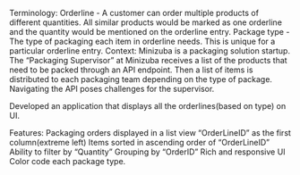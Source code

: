 Terminology:
Orderline - A customer can order multiple products of different quantities. All similar products would be marked as one orderline and the quantity would be mentioned on the orderline entry.
Package type - The type of packaging each item in orderline needs. This is unique for a particular orderline entry.
Context:
Minizuba is a packaging solution startup. The “Packaging Supervisor” at Minizuba receives a list of the products that need to be packed through an API endpoint. Then a list of items is distributed to each packaging team depending on the type of package. Navigating the API poses challenges for the supervisor.

Developed an application that displays all the orderlines(based on type) on UI.

Features:
Packaging orders displayed in a list view
“OrderLineID” as the first column(extreme left)
Items sorted in ascending order of “OrderLineID”
Ability to filter by “Quantity”
Grouping by “OrderID”
Rich and responsive UI
Color code each package type.
